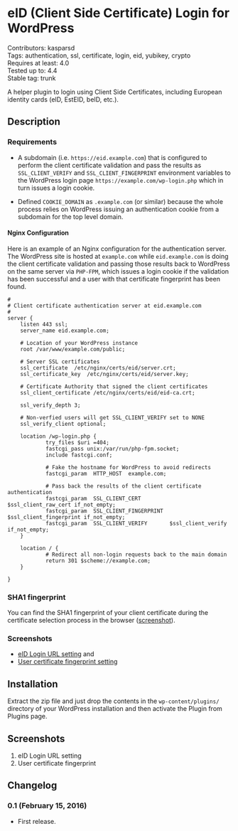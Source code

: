 # eID (Client Side Certificate) Login for WordPress

Contributors: kasparsd   
Tags: authentication, ssl, certificate, login, eid, yubikey, crypto   
Requires at least: 4.0   
Tested up to: 4.4   
Stable tag: trunk  

A helper plugin to login using Client Side Certificates, including European identity cards (eID, EstEID, beID, etc.).


## Description

### Requirements

- A subdomain (i.e. `https://eid.example.com`) that is configured to perform the client certificate validation and pass the results as `SSL_CLIENT_VERIFY` and `SSL_CLIENT_FINGERPRINT` environment variables to the WordPress login page `https://example.com/wp-login.php` which in turn issues a login cookie.

- Defined `COOKIE_DOMAIN` as `.example.com` (or similar) because the whole process relies on WordPress issuing an authentication cookie from a subdomain for the top level domain.


#### Nginx Configuration

Here is an example of an Nginx configuration for the authentication server. The WordPress site is hosted at `example.com` while `eid.example.com` is doing the client certificate validation and passing those results back to WordPress on the same server via `PHP-FPM`, which issues a login cookie if the validation has been successful and a user with that certificate fingerprint has been found.

	#
	# Client certificate authentication server at eid.example.com
	#
	server {
		listen 443 ssl;
		server_name eid.example.com;

		# Location of your WordPress instance
		root /var/www/example.com/public;

		# Server SSL certificates
		ssl_certificate  /etc/nginx/certs/eid/server.crt;
		ssl_certificate_key  /etc/nginx/certs/eid/server.key;

		# Certificate Authority that signed the client certificates
		ssl_client_certificate /etc/nginx/certs/eid/eid-ca.crt;

		ssl_verify_depth 3;

		# Non-verfied users will get SSL_CLIENT_VERIFY set to NONE
		ssl_verify_client optional;

		location /wp-login.php {
				try_files $uri =404;
				fastcgi_pass unix:/var/run/php-fpm.socket;
				include fastcgi.conf;

				# Fake the hostname for WordPress to avoid redirects
				fastcgi_param  HTTP_HOST  example.com;

				# Pass back the results of the client certificate authentication
				fastcgi_param  SSL_CLIENT_CERT         $ssl_client_raw_cert if_not_empty;
				fastcgi_param  SSL_CLIENT_FINGERPRINT  $ssl_client_fingerprint if_not_empty;
				fastcgi_param  SSL_CLIENT_VERIFY       $ssl_client_verify if_not_empty;
		}

		location / {
				# Redirect all non-login requests back to the main domain
				return 301 $scheme://example.com;
		}

	}

### SHA1 fingerprint

You can find the SHA1 fingerprint of your client certificate during the certificate selection process in the browser ([screenshot](https://github.com/kasparsd/eid-login/raw/master/screenshot-3.png)).

### Screenshots

- [eID Login URL setting](https://github.com/kasparsd/eid-login/raw/master/screenshot-1.png) and
- [User certificate fingerprint setting](https://github.com/kasparsd/eid-login/raw/master/screenshot-2.png)


## Installation

Extract the zip file and just drop the contents in the `wp-content/plugins/` directory of your WordPress installation and then activate the Plugin from Plugins page.


## Screenshots

1. eID Login URL setting
2. User certificate fingerprint


## Changelog

### 0.1 (February 15, 2016)

- First release.
